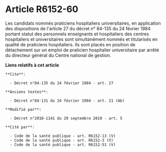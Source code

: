 # Article R6152-60

Les candidats nommés praticiens hospitaliers universitaires, en application des dispositions de l'article 27 du décret n°
84-135 du 24 février 1984 portant statut des personnels enseignants et hospitaliers des centres hospitaliers et
universitaires sont simultanément nommés et titularisés en qualité de praticiens hospitaliers. Ils sont placés en position de
détachement sur un emploi de praticien hospitalier universitaire par arrêté du directeur général du Centre national de
gestion.

**Liens relatifs à cet article**

	**Cite**:

	  - Décret n°84-135 du 24 février 1984 - art. 27

	**Anciens textes**:

	  - Décret n°84-131 du 24 février 1984 - art. 21 (Ab)

	**Modifié par**:

	  - Décret n°2010-1141 du 29 septembre 2010 - art. 5

	**Cité par**:

	  - Code de la santé publique - art. R6152-13 (V)
	  - Code de la santé publique - art. R6152-3 (V)
	  - Code de la santé publique - art. R6152-51 (V)
